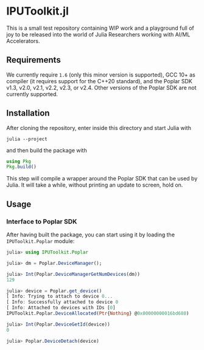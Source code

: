 # IPUToolkit.jl

This is a small test repository containing WIP work and a playground full of joy to
be released into the world of Julia Researchers working with AI/ML Accelerators.

## Requirements

We currently require `1.6` (only this minor version is supported), GCC 10+ as compiler (it requires support for the C++20 standard), and the Poplar SDK v1.3, v2.0, v2.1, v2.2, v2.3, or v2.4.
Other versions of the Poplar SDK are not currently supported.

## Installation

After cloning the repository, enter inside this directory and start Julia with

```
julia --project
```

and then build the package with

```julia
using Pkg
Pkg.build()
```

This step will compile a wrapper around the Poplar SDK that can be used by Julia.  It will
take a while, without printing an update to screen, hold on.

## Usage

### Interface to Poplar SDK

After having built the package, you can start using it by loading the `IPUToolkit.Poplar` module:

```julia
julia> using IPUToolkit.Poplar

julia> dm = Poplar.DeviceManager();

julia> Int(Poplar.DeviceManagerGetNumDevices(dm))
129

julia> device = Poplar.get_device()
[ Info: Trying to attach to device 0...
[ Info: Successfully attached to device 0
[ Info: Attached to devices with IDs [0]
IPUToolkit.Poplar.DeviceAllocated(Ptr{Nothing} @0x00000000016bd680)

julia> Int(Poplar.DeviceGetId(device))
0

julia> Poplar.DeviceDetach(device)
```
